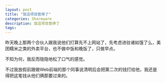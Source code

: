 ```yaml
---
layout: post
title: "饭店项目暂停了"
categories: Shareware
description: 饭店项目暂停了
tags: 
---
```

昨天晚上那两个合伙人跟我说他们打算先不上网站了，先考虑进驻诸如饿了么，美团糯米之类的外卖平台，也不做中饭和晚饭了，只做早点。

不知为何，我反而隐隐地松了口气的感觉。

不过我放假前跟做Web前端的那个同事说清明后会把第二次的钱打给他，我还是得把这笔钱从他们俩那要过来的。
